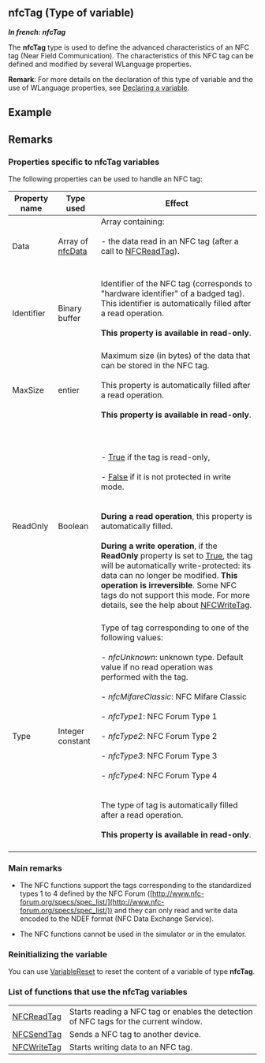 


## nfcTag (Type of variable)

***In french: nfcTag***
				



<a name="XUse"></a>
<a name="Use"></a>
<a name="description"></a>
The **nfcTag** type is used to define the advanced characteristics of an NFC tag (Near Field Communication). The characteristics of this NFC tag can be defined and modified by several WLanguage properties. 

**Remark**: For more details on the declaration of this type of variable and the use of WLanguage properties, see [Declaring a variable](../Motscles/1514032.md).


<a name="Example1"></a>
<a name="sample_code"></a>

## Example

<a name="Example2"></a>

<a name="NOTE0"></a>

## Remarks
<a name="NOTE0_1"></a>


### Properties specific to nfcTag variables
<a name="properties_specific_nfctag_variables_ELTPARAGRAPHE000042"></a>

The following properties can be used to handle an NFC tag:

| **Property name** | **Type used** | **Effect** |
| --- | --- | --- |
| Data | Array of [nfcData](../WDLang3/1000020406.md) | Array containing: <br><br>- the data read in an NFC tag (after a call to [NFCReadTag](../WDLang3/1000020416.md)).<br><br><br> |
| Identifier | Binary buffer | Identifier of the NFC tag (corresponds to "hardware identifier" of a badged tag). This identifier is automatically filled after a read operation.<br><br>**This property is available in read-only**.<br><br> |
| MaxSize | entier | Maximum size (in bytes) of the data that can be stored in the NFC tag.<br><br>This property is automatically filled after a read operation.<br><br>**This property is available in read-only**.<br><br> |
| ReadOnly | Boolean | <br><br>- <u><u><u><u>True</u></u></u></u> if the tag is read-only, <br><br>- <u><u><u><u>False</u></u></u></u> if it is not protected in write mode. <br><br><br>**During a read operation**, this property is automatically filled. <br><br>**During a write operation**, if the **ReadOnly** property is set to <u><u><u><u>True</u></u></u></u>, the tag will be automatically write-protected: its data can no longer be modified. **This operation is irreversible**. Some NFC tags do not support this mode. For more details, see the help about [NFCWriteTag](../WDLang3/1000020417.md).<br><br> |
| Type | Integer constant | Type of tag corresponding to one of the following values: <br><br>- *nfcUnknown*: unknown type. Default value if no read operation was performed with the tag.<br><br>- *nfcMifareClassic*: NFC Mifare Classic<br><br>- *nfcType1*: NFC Forum Type 1<br><br>- *nfcType2*: NFC Forum Type 2<br><br>- *nfcType3*: NFC Forum Type 3<br><br>- *nfcType4*: NFC Forum Type 4<br><br><br>The type of tag is automatically filled after a read operation. <br><br>**This property is available in read-only**.<br><br> |


<a name="NOTE0_2"></a>


### Main remarks
<a name="main_remarks_ELTPARAGRAPHE000160"></a>

- The NFC functions support the tags corresponding to the standardized types 1 to 4 defined by the NFC Forum ([http://www.nfc-forum.org/specs/spec_list/](http://www.nfc-forum.org/specs/spec_list/)) and they can only read and write data encoded to the NDEF format (NFC Data Exchange Service).

- The NFC functions cannot be used in the simulator or in the emulator.



<a name="NOTE0_3"></a>


### Reinitializing the variable
<a name="reinitializing_the_variable_ELTPARAGRAPHE000175"></a>

You can use [VariableReset](../WDLang1/3013069.md) to reset the content of a variable of type **nfcTag**.
<a name="NOTE0_4"></a>


### List of functions that use the nfcTag variables
<a name="list_functions_that_use_the_nfctag_variables_ELTPARAGRAPHE000185"></a>




|   |   |
| --- | --- |
| [NFCReadTag](../WDLang3/1000020416.md) | Starts reading a NFC tag or enables the detection of NFC tags for the current window. |
| [NFCSendTag](../WDLang3/1000020418.md) | Sends a NFC tag to another device. |
| [NFCWriteTag](../WDLang3/1000020417.md) | Starts writing data to an NFC tag. |






